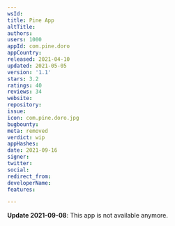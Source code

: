 ```yaml
---
wsId: 
title: Pine App
altTitle: 
authors: 
users: 1000
appId: com.pine.doro
appCountry: 
released: 2021-04-10
updated: 2021-05-05
version: '1.1'
stars: 3.2
ratings: 40
reviews: 34
website: 
repository: 
issue: 
icon: com.pine.doro.jpg
bugbounty: 
meta: removed
verdict: wip
appHashes: 
date: 2021-09-16
signer: 
twitter: 
social: 
redirect_from: 
developerName: 
features: 

---
```


**Update 2021-09-08**: This app is not available anymore.
